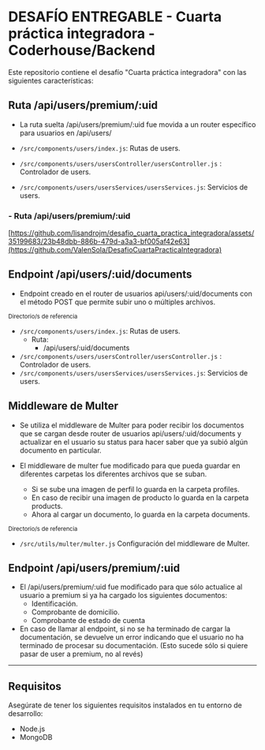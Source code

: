 # DESAFÍO ENTREGABLE - Cuarta práctica integradora - Coderhouse/Backend

Este repositorio contiene el desafío "Cuarta práctica integradora" con las siguientes características:

## Ruta /api/users/premium/:uid

- La ruta suelta /api/users/premium/:uid fue movida a un router específico para usuarios en /api/users/


- `/src/components/users/index.js`: Rutas de users.
- `/src/components/users/usersController/usersController.js` : Controlador de users.
- `/src/components/users/usersServices/usersServices.js`: Servicios de users.

### - Ruta /api/users/premium/:uid

[https://github.com/lisandrojm/desafio_cuarta_practica_integradora/assets/35199683/23b48dbb-886b-479d-a3a3-bf005af42e63](https://github.com/ValenSola/DesafioCuartaPracticaIntegradora)

## Endpoint /api/users/:uid/documents

- Endpoint creado en el router de usuarios api/users/:uid/documents con el método POST que permite subir uno o múltiples archivos.

<small>Directorio/s de referencia</small>

- `/src/components/users/index.js`: Rutas de users.
  - Ruta:
    - /api/users/:uid/documents
- `/src/components/users/usersController/usersController.js` : Controlador de users.
- `/src/components/users/usersServices/usersServices.js`: Servicios de users.

## Middleware de Multer

- Se utiliza el middleware de Multer para poder recibir los documentos que se cargan desde router de usuarios api/users/:uid/documents y actualizar en el usuario su status para hacer saber que ya subió algún documento en particular.

- El middleware de multer fue modificado para que pueda guardar en diferentes carpetas los diferentes archivos que se suban.

  - Si se sube una imagen de perfil lo guarda en la carpeta profiles.
  - En caso de recibir una imagen de producto lo guarda en la carpeta products.
  - Ahora al cargar un documento, lo guarda en la carpeta documents.

<small>Directorio/s de referencia</small>

- `/src/utils/multer/multer.js` Configuración del middleware de Multer.

## Endpoint /api/users/premium/:uid

- El /api/users/premium/:uid fue modificado para que sólo actualice al usuario a premium si ya ha cargado los siguientes documentos:
  - Identificación.
  - Comprobante de domicilio.
  - Comprobante de estado de cuenta
- En caso de llamar al endpoint, si no se ha terminado de cargar la documentación, se devuelve un error indicando que el usuario no ha terminado de procesar su documentación. (Esto sucede sólo si quiere pasar de user a premium, no al revés)

---

## Requisitos

Asegúrate de tener los siguientes requisitos instalados en tu entorno de desarrollo:

- Node.js
- MongoDB
